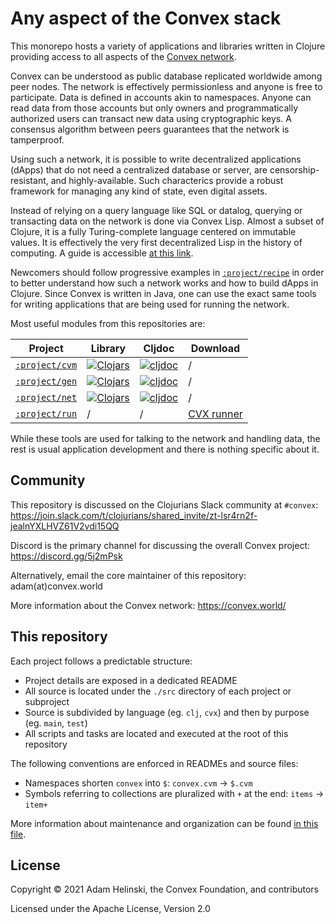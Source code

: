 # Any aspect of the Convex stack

This monorepo hosts a variety of applications and libraries written in Clojure providing access to all aspects of the
[Convex network](https://github.com/Convex-Dev/convex).

Convex can be understood as public database replicated worldwide among peer nodes. The network is effectively
permissionless and anyone is free to participate. Data is defined in accounts akin to namespaces. Anyone can read data
from those accounts but only owners and programmatically authorized users can transact new data using
cryptographic keys. A consensus algorithm between peers guarantees that the network is tamperproof.

Using such a network, it is possible to write decentralized applications (dApps) that do not need a centralized database or server,
are censorship-resistant, and highly-available. Such characterics provide a robust framework for managing any kind of
state, even digital assets.

Instead of relying on a query language like SQL or datalog, querying or transacting data on the network is done via
Convex Lisp. Almost a subset of Clojure, it is a fully Turing-complete language centered on immutable values. It is
effectively the very first decentralized Lisp in the history of computing. A guide is accessible [at this
link](https://convex.world/cvm).

Newcomers should follow progressive examples in [`:project/recipe`](./project/recipe) in order to better understand how
such a network works and how to build dApps in Clojure. Since Convex is written in Java, one can use the exact same
tools for writing applications that are being used for running the network. 

Most useful modules from this repositories are:

| Project | Library | Cljdoc | Download |
|---|---|---|---|
| [`:project/cvm`](./project/cvm) | [![Clojars](https://img.shields.io/clojars/v/world.convex/cvm.clj.svg)](https://clojars.org/world.convex/cvm.clj) | [![cljdoc](https://cljdoc.org/badge/world.convex/cvm.clj)](https://cljdoc.org/d/world.convex/cvm.clj/CURRENT) | / |
| [`:project/gen`](./project/gen) | [![Clojars](https://img.shields.io/clojars/v/world.convex/gen.clj.svg)](https://clojars.org/world.convex/gen.clj) | [![cljdoc](https://cljdoc.org/badge/world.convex/gen.clj)](https://cljdoc.org/d/world.convex/gen.clj/CURRENT) | / |
| [`:project/net`](./project/net) | [![Clojars](https://img.shields.io/clojars/v/world.convex/net.clj.svg)](https://clojars.org/world.convex/net.clj) | [![cljdoc](https://cljdoc.org/badge/world.convex/net.clj)](https://cljdoc.org/d/world.convex/net.clj/CURRENT) | / |
| [`:project/run`](./project/run) | / | / | [CVX runner](https://github.com/Convex-Dev/convex.cljc/releases/tag/run%2F0.0.0-alpha3) |

While these tools are used for talking to the network and handling data, the rest is usual application development and
there is nothing specific about it.


## Community

This repository is discussed on the Clojurians Slack community at `#convex`: https://join.slack.com/t/clojurians/shared_invite/zt-lsr4rn2f-jealnYXLHVZ61V2vdi15QQ

Discord is the primary channel for discussing the overall Convex project: https://discord.gg/5j2mPsk

Alternatively, email the core maintainer of this repository: adam(at)convex.world

More information about the Convex network: https://convex.world/


## This repository

Each project follows a predictable structure:

- Project details are exposed in a dedicated README
- All source is located under the `./src` directory of each project or subproject
- Source is subdivided by language (eg. `clj`, `cvx`) and then by purpose (eg. `main`, `test`)
- All scripts and tasks are located and executed at the root of this repository

The following conventions are enforced in READMEs and source files:

- Namespaces shorten `convex` into `$`: `convex.cvm` -> `$.cvm`
- Symbols referring to collections are pluralized with `+` at the end: `items` -> `item+`

More information about maintenance and organization can be found [in this file](./maintenance.md).


## License

Copyright © 2021 Adam Helinski, the Convex Foundation, and contributors

Licensed under the Apache License, Version 2.0
